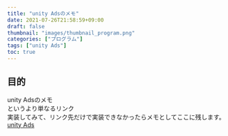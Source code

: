 ```yaml
---
title: "unity Adsのメモ"
date: 2021-07-26T21:58:59+09:00
draft: false
thumbnail: "images/thumbnail_program.png"
categories: ["プログラム"]
tags: ["unity Ads"]
toc: true
---
```


## 目的
unity Adsのメモ  
というより単なるリンク  
実装してみて、リンク先だけで実装できなかったらメモとしてここに残します。  
[unity Ads](https://unityads.unity3d.com/help/unity/integration-guide-unity)  
  

